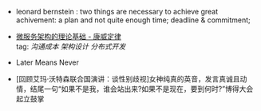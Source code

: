 
* leonard bernstein :   two things are necessary to achieve great achivement: a plan and not quite enough time;   deadline & commitment;

* [微服务架构的理论基础 - 康威定律](https://yq.aliyun.com/articles/8611)  
tag: *沟通成本* *架构设计* *分布式开发*

* Later Means Never

  
* [回顾艾玛·沃特森联合国演讲：谈性别歧视]女神纯真的英音，发言真诚且动情，结尾一句“如果不是我，谁会站出来?如果不是现在，要到何时?”博得大会起立鼓掌
